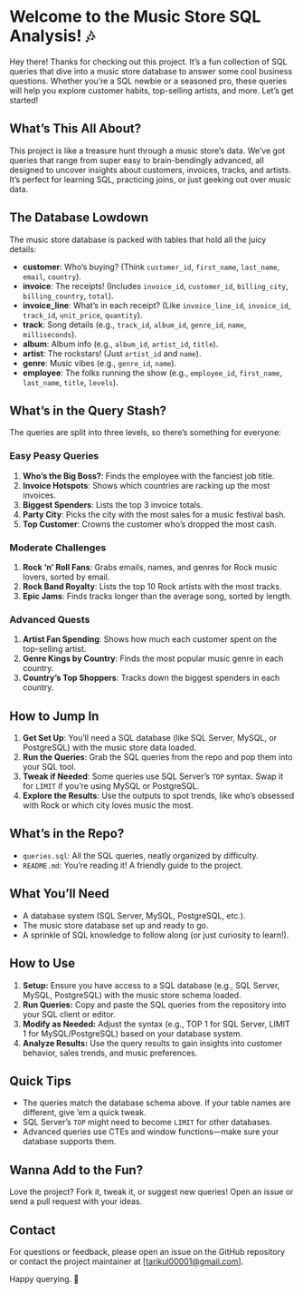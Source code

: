 # Welcome to the Music Store SQL Analysis! 🎶

Hey there! Thanks for checking out this project. It’s a fun collection of SQL queries that dive into a music store database to answer some cool business questions. Whether you’re a SQL newbie or a seasoned pro, these queries will help you explore customer habits, top-selling artists, and more. Let’s get started!

## What’s This All About?
This project is like a treasure hunt through a music store’s data. We’ve got queries that range from super easy to brain-bendingly advanced, all designed to uncover insights about customers, invoices, tracks, and artists. It’s perfect for learning SQL, practicing joins, or just geeking out over music data.

## The Database Lowdown
The music store database is packed with tables that hold all the juicy details:
- **customer**: Who’s buying? (Think `customer_id`, `first_name`, `last_name`, `email`, `country`).
- **invoice**: The receipts! (Includes `invoice_id`, `customer_id`, `billing_city`, `billing_country`, `total`).
- **invoice_line**: What’s in each receipt? (Like `invoice_line_id`, `invoice_id`, `track_id`, `unit_price`, `quantity`).
- **track**: Song details (e.g., `track_id`, `album_id`, `genre_id`, `name`, `milliseconds`).
- **album**: Album info (e.g., `album_id`, `artist_id`, `title`).
- **artist**: The rockstars! (Just `artist_id` and `name`).
- **genre**: Music vibes (e.g., `genre_id`, `name`).
- **employee**: The folks running the show (e.g., `employee_id`, `first_name`, `last_name`, `title`, `levels`).

## What’s in the Query Stash?
The queries are split into three levels, so there’s something for everyone:

### Easy Peasy Queries
1. **Who’s the Big Boss?**: Finds the employee with the fanciest job title.
2. **Invoice Hotspots**: Shows which countries are racking up the most invoices.
3. **Biggest Spenders**: Lists the top 3 invoice totals.
4. **Party City**: Picks the city with the most sales for a music festival bash.
5. **Top Customer**: Crowns the customer who’s dropped the most cash.

### Moderate Challenges
1. **Rock ‘n’ Roll Fans**: Grabs emails, names, and genres for Rock music lovers, sorted by email.
2. **Rock Band Royalty**: Lists the top 10 Rock artists with the most tracks.
3. **Epic Jams**: Finds tracks longer than the average song, sorted by length.

### Advanced Quests
1. **Artist Fan Spending**: Shows how much each customer spent on the top-selling artist.
2. **Genre Kings by Country**: Finds the most popular music genre in each country.
3. **Country’s Top Shoppers**: Tracks down the biggest spenders in each country.

## How to Jump In
1. **Get Set Up**: You’ll need a SQL database (like SQL Server, MySQL, or PostgreSQL) with the music store data loaded.
2. **Run the Queries**: Grab the SQL queries from the repo and pop them into your SQL tool.
3. **Tweak if Needed**: Some queries use SQL Server’s `TOP` syntax. Swap it for `LIMIT` if you’re using MySQL or PostgreSQL.
4. **Explore the Results**: Use the outputs to spot trends, like who’s obsessed with Rock or which city loves music the most.

## What’s in the Repo?
- `queries.sql`: All the SQL queries, neatly organized by difficulty.
- `README.md`: You’re reading it! A friendly guide to the project.

## What You’ll Need
- A database system (SQL Server, MySQL, PostgreSQL, etc.).
- The music store database set up and ready to go.
- A sprinkle of SQL knowledge to follow along (or just curiosity to learn!).

## How to Use

1. **Setup:** Ensure you have access to a SQL database (e.g., SQL Server, MySQL, PostgreSQL) with the music store schema loaded.
2. **Run Queries:** Copy and paste the SQL queries from the repository into your SQL client or editor.
3. **Modify as Needed:** Adjust the syntax (e.g., TOP 1 for SQL Server, LIMIT 1 for MySQL/PostgreSQL) based on your database system.
4. **Analyze Results:** Use the query results to gain insights into customer behavior, sales trends, and music preferences.

## Quick Tips
- The queries match the database schema above. If your table names are different, give ’em a quick tweak.
- SQL Server’s `TOP` might need to become `LIMIT` for other databases.
- Advanced queries use CTEs and window functions—make sure your database supports them.

## Wanna Add to the Fun?
Love the project? Fork it, tweak it, or suggest new queries! Open an issue or send a pull request with your ideas.

## Contact
For questions or feedback, please open an issue on the GitHub repository or contact the project maintainer at [tarikul00001@gmail.com].


Happy querying. 🎸
